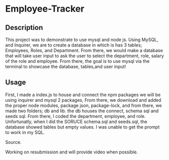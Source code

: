 # Employee-Tracker

## Description

This project was to demonstrate to use mysql and node js. Using MySQL, and Inquirer, we are to create a database in which is has 3 tables; Employees, Roles, and Department. From there, we would make a database that will take user input to ask the user to select the department, role, salary of the role and employee. From there, the goal is to use mysql via the terminal to showcase the database, tables,and user input!

## Usage

First, I made a index.js to house and connect the npm packages we will be using inquirer and mysql 2 packages, From there, we download and added the proper node modules, package json, package-lock, and from there, we made two folders; db and lib. the db houses the connect, schema sql and seeds sql. From there, I coded the department, employee, and role. Unfortunatly, when I did the SORUCE schema.sql and seeds.sql, the database showed tables but empty values. I was unable to get the prompt to work in my SQL.

Source.

Working on resubmission and will provide video when possible.
